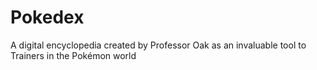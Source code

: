# Pokedex

A digital encyclopedia created by Professor Oak as an invaluable tool to Trainers in the Pokémon world
